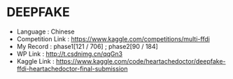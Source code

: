 # DEEPFAKE

* Language : Chinese
* Competition Link : https://www.kaggle.com/competitions/multi-ffdi
* My Record : phase1[121 / 706]  ;  phase2[90 / 184]
* WP Link : http://t.csdnimg.cn/qqGn3
* Kaggle Link : https://www.kaggle.com/code/heartachedoctor/deepfake-ffdi-heartachedoctor-final-submission
